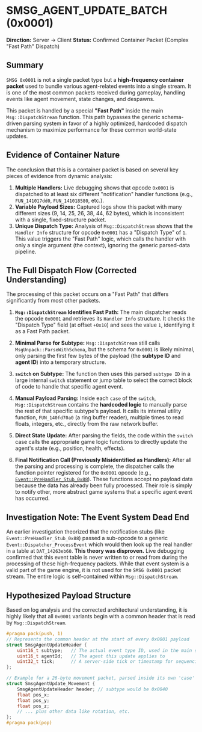 # SMSG_AGENT_UPDATE_BATCH (0x0001)

**Direction:** Server -> Client
**Status:** Confirmed Container Packet (Complex "Fast Path" Dispatch)

## Summary

`SMSG 0x0001` is not a single packet type but a **high-frequency container packet** used to bundle various agent-related events into a single stream. It is one of the most common packets received during gameplay, handling events like agent movement, state changes, and despawns.

This packet is handled by a special **"Fast Path"** inside the main `Msg::DispatchStream` function. This path bypasses the generic schema-driven parsing system in favor of a highly optimized, hardcoded dispatch mechanism to maximize performance for these common world-state updates.

## Evidence of Container Nature

The conclusion that this is a container packet is based on several key pieces of evidence from dynamic analysis:

1.  **Multiple Handlers:** Live debugging shows that opcode `0x0001` is dispatched to at least six different "notification" handler functions (e.g., `FUN_141017dd0`, `FUN_141018580`, etc.).
2.  **Variable Payload Sizes:** Captured logs show this packet with many different sizes (9, 14, 25, 26, 38, 44, 62 bytes), which is inconsistent with a single, fixed-structure packet.
3.  **Unique Dispatch Type:** Analysis of `Msg::DispatchStream` shows that the `Handler Info` structure for opcode `0x0001` has a "Dispatch Type" of `1`. This value triggers the "Fast Path" logic, which calls the handler with only a single argument (the context), ignoring the generic parsed-data pipeline.

## The Full Dispatch Flow (Corrected Understanding)

The processing of this packet occurs on a "Fast Path" that differs significantly from most other packets.

1.  **`Msg::DispatchStream` Identifies Fast Path:** The main dispatcher reads the opcode `0x0001` and retrieves its `Handler Info` structure. It checks the "Dispatch Type" field (at offset `+0x10`) and sees the value `1`, identifying it as a Fast Path packet.

2.  **Minimal Parse for Subtype:** `Msg::DispatchStream` still calls `MsgUnpack::ParseWithSchema`, but the schema for `0x0001` is likely minimal, only parsing the first few bytes of the payload (the **subtype ID** and **agent ID**) into a temporary structure.

3.  **`switch` on Subtype:** The function then uses this parsed `subtype ID` in a large internal `switch` statement or jump table to select the correct block of code to handle that specific agent event.

4.  **Manual Payload Parsing:** Inside each `case` of the `switch`, `Msg::DispatchStream` contains the **hardcoded logic** to manually parse the rest of that specific subtype's payload. It calls its internal utility function, `FUN_140fd70a0` (a ring buffer reader), multiple times to read floats, integers, etc., directly from the raw network buffer.

5.  **Direct State Update:** After parsing the fields, the code within the `switch` case calls the appropriate game logic functions to directly update the agent's state (e.g., position, health, effects).

6.  **Final Notification Call (Previously Misidentified as Handlers):** After all the parsing and processing is complete, the dispatcher calls the function pointer registered for the `0x0001` opcode (e.g., [`Event::PreHandler_Stub_0x88`](../../../engine_internals/evidence/event_system/Event_PreHandler_Stub_0x88.c)). These functions accept no payload data because the data has already been fully processed. Their role is simply to notify other, more abstract game systems that a specific agent event has occurred.

## Investigation Note: The Event System Dead End

An earlier investigation theorized that the notification stubs (like `Event::PreHandler_Stub_0x88`) passed a sub-opcode to a generic `Event::Dispatcher_ProcessEvent` which would then look up the real handler in a table at `DAT_14263eb60`. **This theory was disproven.** Live debugging confirmed that this event table is never written to or read from during the processing of these high-frequency packets. While that event system is a valid part of the game engine, it is not used for the `SMSG 0x0001` packet stream. The entire logic is self-contained within `Msg::DispatchStream`.

## Hypothesized Payload Structure

Based on log analysis and the corrected architectural understanding, it is highly likely that all `0x0001` variants begin with a common header that is read by `Msg::DispatchStream`.

```cpp
#pragma pack(push, 1)
// Represents the common header at the start of every 0x0001 payload
struct SmsgAgentUpdateHeader {
    uint16_t subtype;   // The actual event type ID, used in the main switch
    uint16_t agentId;   // The agent this update applies to
    uint32_t tick;      // A server-side tick or timestamp for sequencing
};

// Example for a 26-byte movement packet, parsed inside its own 'case' block
struct SmsgAgentUpdate_Movement {
    SmsgAgentUpdateHeader header; // subtype would be 0x0040
    float pos_x;
    float pos_y;
    float pos_z;
    // ... plus other data like rotation, etc.
};
#pragma pack(pop)
```
